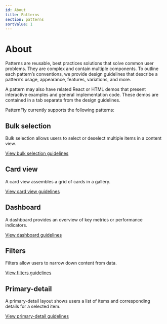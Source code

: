 ```yaml
---
id: About
title: Patterns
section: patterns
sortValue: 1
---
```


# About

Patterns are reusable, best practices solutions that solve common user problems. They are complex and contain multiple components. To outline each pattern’s conventions, we provide design guidelines that describe a pattern’s usage, appearance, features, variations, and more. 

A pattern may also have related React or HTML demos that present interactive examples and general implementation code. These demos are contained in a tab separate from the design guidelines.

PatternFly currently supports the following patterns: 

## Bulk selection 
Bulk selection allows users to select or deselect multiple items in a content view. 

[View bulk selection guidelines](/patterns/bulk-selection)

## Card view
A card view assembles a grid of cards in a gallery.

[View card view guidelines](/patterns/card-view)

## Dashboard 
A dashboard provides an overview of key metrics or performance indicators.

[View dashboard guidelines](/patterns/dashboard)

## Filters
Filters allow users to narrow down content from data.

[View filters guidelines](/patterns/filters)

## Primary-detail
A primary-detail layout shows users a list of items and corresponding details for a selected item.

[View primary-detail guidelines](/patterns/primary-detail)
